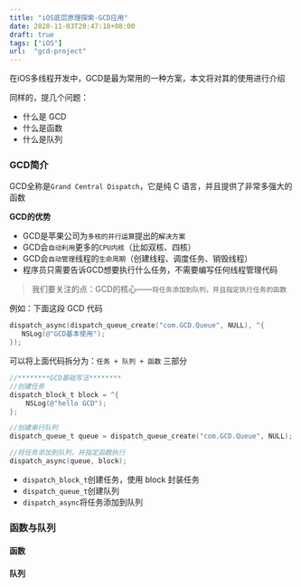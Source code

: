 ```yaml
---
title: "iOS底层原理探索-GCD应用"
date: 2020-11-03T20:47:18+08:00
draft: true
tags: ["iOS"]
url:  "gcd-project"
---
```


在iOS多线程开发中，GCD是最为常用的一种方案，本文将对其的使用进行介绍

同样的，提几个问题：

- 什么是 GCD
- 什么是函数
- 什么是队列

### GCD简介

GCD全称是`Grand Central Dispatch`，它是纯 C 语言，并且提供了非常多强大的函数

**GCD的优势**

- GCD是苹果公司为`多核的并行运算`提出的`解决方案`
- GCD会`自动利用`更多的`CPU内核`（比如双核、四核）
- GCD会`自动管理`线程的`生命周期`（创建线程、调度任务、销毁线程）
- 程序员只需要告诉GCD想要执行什么任务，不需要编写任何线程管理代码

> 我们要关注的点：GCD的核心——`将任务添加到队列，并且指定执行任务的函数`

例如：下面这段 GCD 代码

```objective-c
dispatch_async(dispatch_queue_create("com.GCD.Queue", NULL), ^{
   NSLog(@"GCD基本使用");
});
```

可以将上面代码拆分为：`任务 + 队列 + 函数` 三部分

```objective-c
//********GCD基础写法********
//创建任务
dispatch_block_t block = ^{
    NSLog(@"hello GCD");
};

//创建串行队列
dispatch_queue_t queue = dispatch_queue_create("com.GCD.Queue", NULL);

//将任务添加到队列，并指定函数执行
dispatch_async(queue, block);
```

- `dispatch_block_t`创建任务，使用 block 封装任务
- `dispatch_queue_t`创建队列
- `dispatch_async`将任务添加到队列

### 函数与队列

#### 函数

#### 队列

